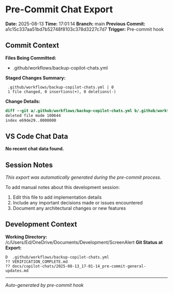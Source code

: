 # Pre-Commit Chat Export

**Date:** 2025-08-13
**Time:** 17:01:14
**Branch:** main
**Previous Commit:** a1c15c337aa51bd7b52748f8103c378d3227c7d7
**Trigger:** Pre-commit hook

## Commit Context

**Files Being Committed:**
- .github/workflows/backup-copilot-chats.yml

**Staged Changes Summary:**
```
 .github/workflows/backup-copilot-chats.yml | 0
 1 file changed, 0 insertions(+), 0 deletions(-)
```

**Change Details:**
```diff
diff --git a/.github/workflows/backup-copilot-chats.yml b/.github/workflows/backup-copilot-chats.yml
deleted file mode 100644
index e69de29..0000000

```

## VS Code Chat Data

**No recent chat data found.**


## Session Notes

*This export was automatically generated during the pre-commit process.*

To add manual notes about this development session:
1. Edit this file to add implementation details
2. Include any important decisions made or issues encountered
3. Document any architectural changes or new features

## Development Context

**Working Directory:** /c/Users/Ed/OneDrive/Documents/Development/ScreenAlert
**Git Status at Export:**
```
D  .github/workflows/backup-copilot-chats.yml
?? VERIFICATION_COMPLETE.md
?? docs/copilot-chats/2025-08-13_17-01-14_pre-commit-general-updates.md
```

---
*Auto-generated by pre-commit hook*
